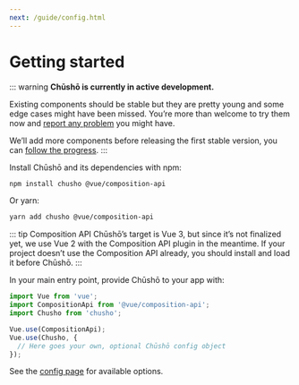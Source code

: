 ```yaml
---
next: /guide/config.html
---
```


# Getting started

::: warning
**Chūshō is currently in active development.**

Existing components should be stable but they are pretty young and some edge cases might have been missed. You’re more than welcome to try them now and [report any problem](https://github.com/liip/chusho/issues) you might have.

We’ll add more components before releasing the first stable version, you can [follow the progress](https://github.com/liip/chusho/projects/1).
:::

Install Chūshō and its dependencies with npm:

```bash
npm install chusho @vue/composition-api
```

Or yarn:

```bash
yarn add chusho @vue/composition-api
```

::: tip Composition API
Chūshō’s target is Vue 3, but since it’s not finalized yet, we use Vue 2 with the Composition API plugin in the meantime. If your project doesn’t use the Composition API already, you should install and load it before Chūshō.
:::

In your main entry point, provide Chūshō to your app with:

```js
import Vue from 'vue';
import CompositionApi from '@vue/composition-api';
import Chusho from 'chusho';

Vue.use(CompositionApi);
Vue.use(Chusho, {
  // Here goes your own, optional Chūshō config object
});
```

See the [config page](/guide/config.html) for available options.
